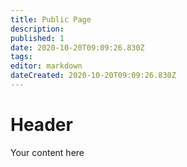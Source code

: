 ```yaml
---
title: Public Page
description: 
published: 1
date: 2020-10-20T09:09:26.830Z
tags: 
editor: markdown
dateCreated: 2020-10-20T09:09:26.830Z
---
```


# Header
Your content here